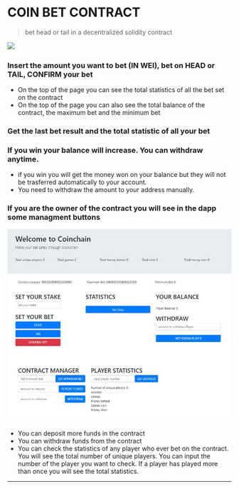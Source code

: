 # COIN BET CONTRACT

> bet head or tail in a decentralized solidity contract

![](coin_contract1.JPG)


### Insert the amount you want to bet (IN WEI), bet on HEAD or TAIL, CONFIRM your bet ###

- On the top of the page you can see the total statistics of all the bet set on the contract
- On the top of the page you can also see the total balance of the contract, the maximum bet and the minimum bet


### Get the last bet result and the total statistic of all your bet ###


### If you win your balance will increase. You can withdraw anytime.  ###
 - if you win you will get the money won on your balance but they will not be trasferred automatically to your account.
 - You need to withdraw the amount to your address manually.
 
 
### If you are the owner of the contract you will see in the dapp some managment buttons ###
 ![](page.JPG)
 
 - You can deposit more funds in the contract
 - You can withdraw funds from the contract
 - You can check the statistics of any player who ever bet on the contract. You will see the total number of unique players.
   You can input the number of the player you want to check. If a player has played more than once you will see the total statistics.
   
   

---

